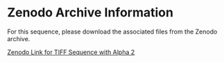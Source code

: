 # Zenodo Archive Information

For this sequence, please download the associated files from the Zenodo archive.

[Zenodo Link for TIFF Sequence with Alpha 2](https://doi.org/10.5281/zenodo.10027898)
